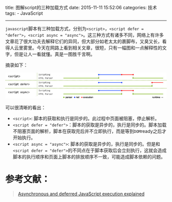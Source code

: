 title: 图解script的三种加载方式
date: 2015-11-11 15:52:06
categories: 技术
tags:
	- JavaScript

---

`javascript`脚本有三种加载方式，分别为`<script>`，`<script defer = "defer">`，`<script async = "async">`。这三种方式有诸多不同，网络上有许多文章花了很大功夫去解释它们的异同，但大部分如老太太的裹脚布，又臭又长，看得人云里雾里。今天在网路上看到相关文章，很短，只有一幅图和一点解释性的文字，但是让人一看就懂。真是一图胜千言啊。

摘录如下：

![三种脚本加载的异同点](/images/blog/20151111/script.jpg)

可以很清晰的看出：
* `<script>`: 脚本的获取和执行是同步的。此过程中页面被阻塞，停止解析。
* `<script defer = "defer">`：脚本的获取是异步的，执行是同步的。脚本加载不阻塞页面的解析，脚本在获取完后并不立即执行，而是等到`DOM`ready之后才开始执行。
* `<script async = "async">`: 脚本的获取是异步的，执行是同步的。但是和`<script defer = "defer">`的不同点在于脚本获取后会立刻执行，这就会造成脚本的执行顺序和页面上脚本的排放顺序不一致，可能造成脚本依赖的问题。

# 参考文献：
> [Asynchronous and deferred JavaScript execution explained](http://peter.sh/experiments/asynchronous-and-deferred-javascript-execution-explained/)
